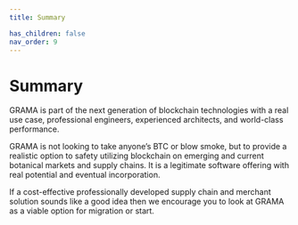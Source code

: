 ```yaml
---
title: Summary

has_children: false
nav_order: 9
---
```


# Summary

GRAMA is part of the next generation of blockchain technologies with a real use case, professional engineers, experienced architects, and world-class performance.  

GRAMA is not looking to take anyone’s BTC or blow smoke, but to provide a realistic option to safety utilizing blockchain on emerging and current botanical markets and supply chains.  It is a legitimate software offering with real potential and eventual incorporation.

If a cost-effective professionally developed supply chain and merchant solution sounds like a good idea then we encourage you to look at GRAMA as a viable option for migration or start.

